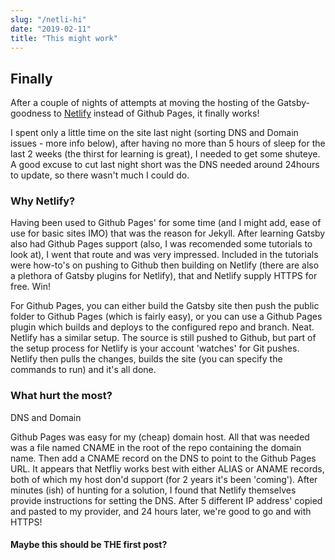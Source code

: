 ```yaml
---
slug: "/netli-hi"
date: "2019-02-11"
title: "This might work"
---
```


## Finally
After a couple of nights of attempts at moving the hosting of the Gatsby-goodness to [Netlify](https://www.netlify.com/) instead of Github Pages, it finally works!

I spent only a little time on the site last night (sorting DNS and Domain issues - more info below), after having no more than 5 hours of sleep for the last 2 weeks (the thirst for learning is great), I needed to get some shuteye. A good excuse to cut last night short was the DNS needed around 24hours to update, so there wasn't much I could do.

### Why Netlify?
Having been used to Github Pages' for some time (and I might add, ease of use for basic sites IMO) that was the reason for Jekyll. After learning Gatsby also had Github Pages support (also, I was recomended some tutorials to look at), I went that route and was very impressed. Included in the tutorials were how-to's on pushing to Github then building on Netlify (there are also a plethora of Gatsby plugins for Netlify), that and Netlify supply HTTPS for free. Win!

For Github Pages, you can either build the Gatsby site then push the public folder to Github Pages (which is fairly easy), or you can use a Github Pages plugin which builds and deploys to the configured repo and branch. Neat.
Netlify has a similar setup. The source is still pushed to Github, but part of the setup process for Netlify is your account 'watches' for Git pushes. Netlify then pulls the changes, builds the site (you can specify the commands to run) and it's all done.

### What hurt the most?
DNS and Domain

Github Pages was easy for my (cheap) domain host. All that was needed was a file named CNAME in the root of the repo containing the domain name. Then add a CNAME record on the DNS to point to the Github Pages URL.
It appears that Netfliy works best with either ALIAS or ANAME records, both of which my host don'd support (for 2 years it's been 'coming').
After minutes (ish) of hunting for a solution, I found that Netlify themselves provide instructions for setting the DNS. After 5 different IP address' copied and pasted to my provider, and 24 hours later, we're good to go and with HTTPS!

#### Maybe this should be THE first post?